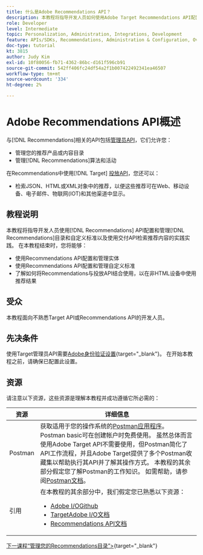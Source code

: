 ```yaml
---
title: 什么是Adobe Recommendations API？
description: 本教程将指导开发人员如何使用Adobe Target Recommendations API配置和管理Recommendations目录和自定义标准，以及使用交付API检索推荐内容的实践实践。
role: Developer
level: Intermediate
topic: Personalization, Administration, Integrations, Development
feature: APIs/SDKs, Recommendations, Administration & Configuration, Overview
doc-type: tutorial
kt: 3815
author: Judy Kim
exl-id: 10f80056-fb71-4362-86bc-d161f596cb91
source-git-commit: 542ff406fc24df54a2f1b007422492341ea46507
workflow-type: tm+mt
source-wordcount: '334'
ht-degree: 2%

---
```


# Adobe Recommendations API概述

与[!DNL Recommendations]相关的API包括[管理员API](https://experienceleague.adobe.com/docs/target/using/apis/api-overview.html?lang=zh-Hans)，它们允许您：

* 管理您的推荐产品或内容目录
* 管理[!DNL Recommendations]算法和活动

在Recommendations中使用[!DNL Target] [投放API](https://experienceleague.adobe.com/docs/target/using/apis/api-overview.html?lang=zh-Hans)，您还可以：

* 检索JSON、HTML或XML对象中的推荐，以便这些推荐可在Web、移动设备、电子邮件、物联网(IOT)和其他渠道中显示。

## 教程说明

本教程将指导开发人员使用[!DNL Recommendations] API配置和管理[!DNL Recommendations]目录和自定义标准以及使用交付API检索推荐内容的实践实践。 在本教程结束时，您将能够：

* 使用Recommendations API配置和管理实体
* 使用Recommendations API配置和管理自定义标准
* 了解如何将Recommendations与投放API结合使用，以在非HTML设备中使用推荐结果

## 受众

本教程面向不熟悉Target API或Recommendations API的开发人员。

## 先决条件

使用Target管理员API需要[Adobe身份验证设置](https://experienceleague.adobe.com/docs/target-dev/developer/api/configure-authentication.html?lang=zh-Hans){target="_blank"}。 在开始本教程之前，请确保已配置此设置。

## 资源

请注意以下资源，这些资源是理解本教程并成功遵循它所必需的：

| 资源 | 详细信息 |
| --- | --- |
| Postman | 获取适用于您的操作系统的[Postman应用程序](https://www.postman.com/downloads/)。 Postman basic可在创建帐户时免费使用。 虽然总体而言使用Adobe Target API不需要使用，但Postman简化了API工作流程，并且Adobe Target提供了多个Postman收藏集以帮助执行其API并了解其操作方式。 本教程的其余部分假定您了解Postman的工作知识。 如需帮助，请参阅[Postman文档](https://learning.getpostman.com/)。 |
| 引用 | 在本教程的其余部分中，我们假定您已熟悉以下资源：<UL><li>[Adobe I/OGithub](https://github.com/adobeio)</li><li>[TargetAdobe I/O文档](https://developers.adobetarget.com/api/#introduction)</li><li>[Recommendations API文档](https://developers.adobetarget.com/api/recommendations/)</li></ul> |

[下一课程“管理您的Recommendations目录”>](https://experienceleague.adobe.com/docs/target-dev/developer/api/recommendations-api/manage-catalog.html?lang=zh-Hans){target="_blank"}
